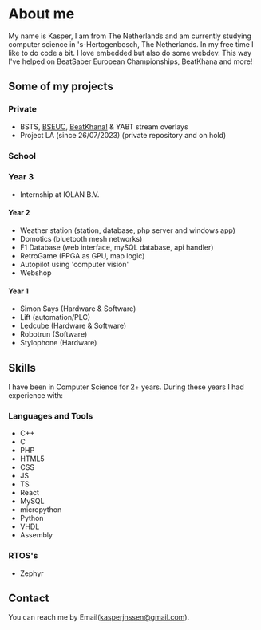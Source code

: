 # **About me**
My name is Kasper, I am from The Netherlands and am currently studying computer science in 's-Hertogenbosch, The Netherlands.
In my free time I like to do code a bit. I love embedded but also do some webdev. This way I've helped on BeatSaber European Championships, BeatKhana and more!

## Some of my projects
### Private
- BSTS, [BSEUC](https://bseuc.eu/), [BeatKhana!](https://beatkhana.com/) & YABT stream overlays
- Project LA (since 26/07/2023) (private repository and on hold)

### School
### Year 3
- Internship at IOLAN B.V.
#### Year 2
- Weather station (station, database, php server and windows app)
- Domotics (bluetooth mesh networks)
- F1 Database (web interface, mySQL database, api handler)
- RetroGame (FPGA as GPU, map logic)
- Autopilot using 'computer vision'
- Webshop
#### Year 1
- Simon Says (Hardware & Software)
- Lift (automation/PLC)
- Ledcube (Hardware & Software)
- Robotrun (Software)
- Stylophone (Hardware)
 
<!-- ### Still a WIP -->
## **Skills**
I have been in Computer Science for 2+ years. During these years I had experience with:
### Languages and Tools
- C++
- C
- PHP
- HTML5
- CSS
- JS
- TS
- React
- MySQL
- micropython
- Python
- VHDL
- Assembly
  
### RTOS's
- Zephyr
  
## Contact
You can reach me by Email(kasperjnssen@gmail.com).

<!--## Stats
[![Anurag's GitHub stats](https://github-readme-stats.vercel.app/api?username=kasper201&show_icons=true&theme=transparent)](https://github.com/anuraghazra/github-readme-stats)

These are based of my public repositories :)-->
<!--
**kasper201/kasper201** is a ✨ _special_ ✨ repository because its `README.md` (this file) appears on your GitHub profile.

-->
